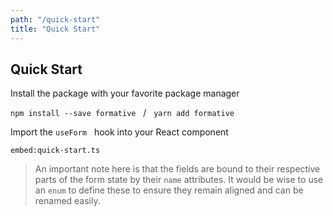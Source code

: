 ```yaml
---
path: "/quick-start"
title: "Quick Start"
---
```


## Quick Start

Install the package with your favorite package manager

`npm install --save formative` &nbsp; / &nbsp; `yarn add formative`

Import the `useForm` &nbsp; hook into your React component

`embed:quick-start.ts`

> An important note here is that the fields are bound to their respective parts of the form state by their `name` attributes. It would be wise to use an `enum` to define these to ensure they remain aligned and can be renamed easily.
